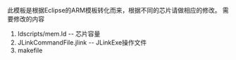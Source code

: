此模板是根据Eclipse的ARM模板转化而来，根据不同的芯片请做相应的修改。
需要修改的内容
1. ldscripts/mem.ld          -- 芯片容量
2. JLinkCommandFile.jlink    -- JLinkExe操作文件
3. makefile
